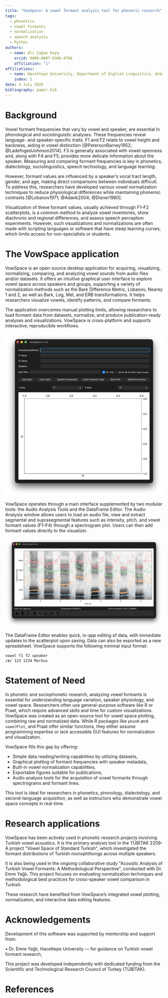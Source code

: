 ```yaml
---
title: "VowSpace: A vowel formant analysis tool for phonetic research"
tags:
  - phonetics
  - vowel formants
  - normalization
  - speech analysis
  - Python
authors:
  - name: Ali Çağan Kaya
    orcid: 0009-0007-9386-9766
    affiliation: "1"
affiliations:
  - name: Hacettepe University, Department of English Linguistics, Ankara, Türkiye
    index: 1
date: 4 July 2025
bibliography: paper.bib
---
```


# Background

Vowel formant frequencies that vary by vowel and speaker, are essential in phonological and sociolinguistic analyses. These frequencies reveal language- and speaker-specific traits. F1 and F2 relate to vowel height and backness, aiding in vowel distinction [@PetersonBarney1952; @LadefogedJohnson2014]. F3 is generally associated with vowel openness and, along with F4 and F5, provides more delicate information about the speaker. Measuring and comparing formant frequencies is key in phonetics, dialectology, sociolinguistics, speech technology, and language learning.

However, formant values are influenced by a speaker’s vocal tract length, gender, and age, making direct comparisons between individuals difficult. To address this, researchers have developed various vowel normalization techniques to reduce physiological differences while maintaining phonemic contrasts [@Lobanov1971; @Adank2004; @Disner1980].

Visualization of these formant values, usually achieved through F1–F2 scatterplots, is a common method to analyze vowel inventories, show diachronic and regional differences, and assess speech perception experiments. However, such visualizations and normalizations are often made with scripting languages or software that have steep learning curves, which limits access for non-specialists or students.

# The VowSpace application

VowSpace is an open-source desktop application for acquiring, visualizing, normalizing, comparing, and analyzing vowel sounds from audio files and/or datasets. It offers an intuitive graphical user interface to explore vowel space across speakers and groups, supporting a variety of normalization methods such as the Bark Difference Metric, Lobanov, Nearey 1 and 2, as well as Bark, Log, Mel, and ERB transformations. It helps researchers visualize vowels, identify patterns, and compare formants.

The application overcomes manual plotting limits, allowing researchers to load formant data from datasets, normalize, and produce publication-ready analyses and visualizations. VowSpace is cross-platform and supports interactive, reproducible workflows.

![VowSpace's main user interface](jossimage1.png)

VowSpace operates through a main interface supplemented by two modular tools: the Audio Analysis Tools and the DataFrame Editor. The Audio Analysis window allows users to load an audio file, view and extract segmental and suprasegmental features such as intensity, pitch, and vowel formant values (F1–F4) through a spectrogram plot. Users can then add formant values directly to the visualizer.

![Audio Analysis Tools UI](jossimage2.png)

The DataFrame Editor enables quick, in-app editing of data, with immediate updates to the scatterplot upon saving. Data can also be exported as a new spreadsheet. VowSpace supports the following minimal input format:

```
vowel f1 f2 speaker
/æ/ 123 1234 Markus
```

# Statement of Need

In phonetic and sociophonetic research, analyzing vowel formants is essential for understanding language variation, speaker physiology, and vowel space. Researchers often use general-purpose software like R or Praat, which require advanced skills and time for custom visualizations. VowSpace was created as an open-source tool for vowel space plotting, combining raw and normalized data. While R packages like `phonR` and `vowelPlot`, and Praat offer similar functions, they either assume programming expertise or lack accessible GUI features for normalization and visualization.

VowSpace fills this gap by offering:

- Simple data reading/writing capabilities by utilizing datasets,
- Graphical plotting of formant frequencies with speaker metadata,
- Built-in vowel normalization capabilities,
- Exportable figures suitable for publications,
- Audio analysis tools for the acquisition of vowel formants through spectrograms and formant lines.

This tool is ideal for researchers in phonetics, phonology, dialectology, and second-language acquisition, as well as instructors who demonstrate vowel space concepts in real-time.

# Research applications

VowSpace has been actively used in phonetic research projects involving Turkish vowel acoustics. It is the primary analysis tool in the TÜBİTAK 2209-A project "Vowel Space of Standard Turkish", which investigated the formant distributions of Turkish monophthongs across multiple speakers.

It is also being used in the ongoing collaborative study "Acoustic Analysis of Turkish Vowel Formants: A Methodological Perspective", conducted with Dr. Emre Yağlı. This project focuses on evaluating normalization techniques and methodological best practices for cross-speaker vowel comparison in Turkish.

These research have benefited from VowSpace’s integrated vowel plotting, normalization, and interactive data editing features.

# Acknowledgements

Development of this software was supported by mentorship and support from:

•	Dr. Emre Yağlı, Hacettepe University — for guidance on Turkish vowel formant research,

This project was developed independently with dedicated funding from the Scientific and Technological Research Council of Turkey (TÜBİTAK).

# References